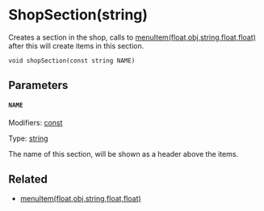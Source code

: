 

# ShopSection(string)

Creates a section in the shop, calls to [menuItem(float,obj,string,float,float)](/MdDocs/Functions/MenuItem.float.obj.string.float.float.md) after this will create items in this section.

```
void shopSection(const string NAME)
```

## Parameters

#### `NAME`
Modifiers: [const](/MdDocs/Modifiers/Constant.md)

Type: [string](/MdDocs/Types/String.md)

The name of this section, will be shown as a header above the items.

## Related

 - [menuItem(float,obj,string,float,float)](/MdDocs/Functions/MenuItem.float.obj.string.float.float.md)


